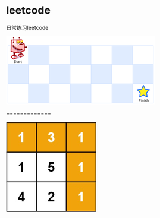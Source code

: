 # leetcode
日常练习leetcode

![Getting Started](./images/1.不同路径.png)

=============

![Getting Started](./images/2.最小路径之和.jpg)
